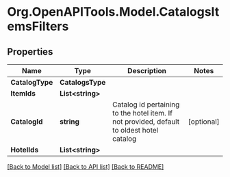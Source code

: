 # Org.OpenAPITools.Model.CatalogsItemsFilters

## Properties

Name | Type | Description | Notes
------------ | ------------- | ------------- | -------------
**CatalogType** | **CatalogsType** |  | 
**ItemIds** | **List&lt;string&gt;** |  | 
**CatalogId** | **string** | Catalog id pertaining to the hotel item. If not provided, default to oldest hotel catalog | [optional] 
**HotelIds** | **List&lt;string&gt;** |  | 

[[Back to Model list]](../README.md#documentation-for-models) [[Back to API list]](../README.md#documentation-for-api-endpoints) [[Back to README]](../README.md)

